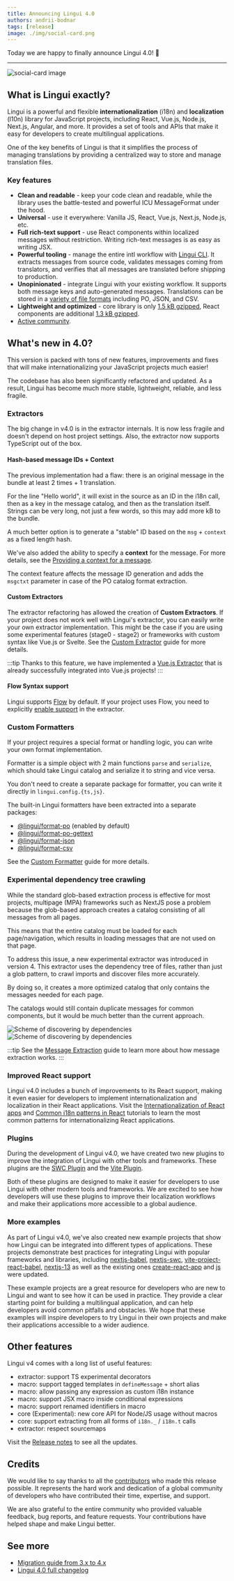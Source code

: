 ```yaml
---
title: Announcing Lingui 4.0
authors: andrii-bodnar
tags: [release]
image: ./img/social-card.png
---
```


Today we are happy to finally announce Lingui 4.0! 🥳️

---

![social-card image](./img/social-card.png)

## What is Lingui exactly?

Lingui is a powerful and flexible **internationalization** (i18n) and **localization** (l10n) library for JavaScript projects, including React, Vue.js, Node.js, Next.js, Angular, and more. It provides a set of tools and APIs that make it easy for developers to create multilingual applications.

One of the key benefits of Lingui is that it simplifies the process of managing translations by providing a centralized way to store and manage translation files.

### Key features

- **Clean and readable** - keep your code clean and readable, while the library uses the battle-tested and powerful ICU MessageFormat under the hood.
- **Universal** - use it everywhere: Vanilla JS, React, Vue.js, Next.js, Node.js, etc.
- **Full rich-text support** - use React components within localized messages without restriction. Writing rich-text messages is as easy as writing JSX.
- **Powerful tooling** - manage the entire intl workflow with [Lingui CLI](https://lingui.dev/tutorials/cli). It extracts messages from source code, validates messages coming from translators, and verifies that all messages are translated before shipping to production.
- **Unopinionated** - integrate Lingui with your existing workflow. It supports both message keys and auto-generated messages. Translations can be stored in a [variety of file formats](https://lingui.dev/ref/catalog-formats) including PO, JSON, and CSV.
- **Lightweight and optimized** - core library is only [1.5 kB gzipped](https://bundlephobia.com/result?p=@lingui/core), React components are additional [1.3 kB gzipped](https://bundlephobia.com/result?p=@lingui/react).
- [Active community](https://lingui.dev/misc/community).

## What's new in 4.0?

This version is packed with tons of new features, improvements and fixes that will make internationalizing your JavaScript projects much easier!

The codebase has also been significantly refactored and updated. As a result, Lingui has become much more stable, lightweight, reliable, and less fragile.

<!--truncate-->

### Extractors

The big change in v4.0 is in the extractor internals. It is now less fragile and doesn't depend on host project settings. Also, the extractor now supports TypeScript out of the box.

#### Hash-based message IDs + Context

The previous implementation had a flaw: there is an original message in the bundle at least 2 times + 1 translation.

For the line "Hello world", it will exist in the source as an ID in the i18n call, then as a key in the message catalog, and then as the translation itself. Strings can be very long, not just a few words, so this may add more kB to the bundle.

A much better option is to generate a "stable" ID based on the `msg` + `context` as a fixed length hash.

We've also added the ability to specify a **context** for the message. For more details, see the [Providing a context for a message](https://lingui.dev/tutorials/react-patterns#providing-a-context-for-a-message).

The context feature affects the message ID generation and adds the `msgctxt` parameter in case of the PO catalog format extraction.

#### Custom Extractors

The extractor refactoring has allowed the creation of **Custom Extractors**. If your project does not work well with Lingui's extractor, you can easily write your own extractor implementation. This might be the case if you are using some experimental features (stage0 - stage2) or frameworks with custom syntax like Vue.js or Svelte. See the [Custom Extractor](https://lingui.dev/guides/custom-extractor) guide for more details.

:::tip
Thanks to this feature, we have implemented a [Vue.js Extractor](https://lingui.dev/tutorials/extractor-vue) that is already successfully integrated into Vue.js projects!
:::

#### Flow Syntax support

Lingui supports [Flow](https://flow.org/) by default. If your project uses Flow, you need to explicitly [enable support](https://lingui.dev/guides/flow) in the extractor.

### Custom Formatters

If your project requires a special format or handling logic, you can write your own format implementation.

Formatter is a simple object with 2 main functions `parse` and `serialize`, which should take Lingui catalog and serialize it to string and vice versa.

You don't need to create a separate package for formatter, you can write it directly in `lingui.config.{ts,js}`.

The built-in Lingui formatters have been extracted into a separate packages:

- [@lingui/format-po](https://www.npmjs.com/package/@lingui/format-po) (enabled by default)
- [@lingui/format-po-gettext](https://www.npmjs.com/package/@lingui/format-po-gettext)
- [@lingui/format-json](https://www.npmjs.com/package/@lingui/format-json)
- [@lingui/format-csv](https://www.npmjs.com/package/@lingui/format-csv)

See the [Custom Formatter](https://lingui.dev/guides/custom-formatter) guide for more details.

### Experimental dependency tree crawling

While the standard glob-based extraction process is effective for most projects, multipage (MPA) frameworks such as NextJS pose a problem because the glob-based approach creates a catalog consisting of all messages from all pages.

This means that the entire catalog must be loaded for each page/navigation, which results in loading messages that are not used on that page.

To address this issue, a new experimental extractor was introduced in version 4. This extractor uses the dependency tree of files, rather than just a glob pattern, to crawl imports and discover files more accurately.

By doing so, it creates a more optimized catalog that only contains the messages needed for each page.

The catalogs would still contain duplicate messages for common components, but it would be much better than the current approach.

![Scheme of discovering by dependencies](/img/docs/extractor-deps-scheme.jpg#gh-light-mode-only)
![Scheme of discovering by dependencies](/img/docs/extractor-deps-scheme-dark.jpg#gh-dark-mode-only)

:::tip
See the [Message Extraction](https://lingui.dev/guides/message-extraction) guide to learn more about how message extraction works.
:::

### Improved React support

Lingui v4.0 includes a bunch of improvements to its React support, making it even easier for developers to implement internationalization and localization in their React applications. Visit the [Internationalization of React apps](https://lingui.dev/tutorials/react) and [Common i18n patterns in React](https://lingui.dev/tutorials/react-patterns) tutorials to learn the most common patterns for internationalizing React applications.

### Plugins

During the development of Lingui v4.0, we have created two new plugins to improve the integration of Lingui with other tools and frameworks. These plugins are the [SWC Plugin](https://lingui.dev/ref/swc-plugin) and the [Vite Plugin](https://lingui.dev/ref/vite-plugin).

Both of these plugins are designed to make it easier for developers to use Lingui with other modern tools and frameworks. We are excited to see how developers will use these plugins to improve their localization workflows and make their applications more accessible to a global audience.

### More examples

As part of Lingui v4.0, we've also created new example projects that show how Lingui can be integrated into different types of applications. These projects demonstrate best practices for integrating Lingui with popular frameworks and libraries, including [nextjs-babel](https://github.com/lingui/js-lingui/tree/main/examples/nextjs-babel), [nextjs-swc](https://github.com/lingui/js-lingui/tree/main/examples/nextjs-swc), [vite-project-react-babel](https://github.com/lingui/js-lingui/tree/main/examples/vite-project-react-babel), [nextjs-13](https://github.com/lingui/swc-plugin/tree/main/examples/nextjs-13) as well as the existing ones [create-react-app](https://github.com/lingui/js-lingui/tree/main/examples/create-react-app) and [js](https://github.com/lingui/js-lingui/tree/main/examples/js) were updated.

These example projects are a great resource for developers who are new to Lingui and want to see how it can be used in practice. They provide a clear starting point for building a multilingual application, and can help developers avoid common pitfalls and obstacles. We hope that these examples will inspire developers to try Lingui in their own projects and make their applications accessible to a wider audience.

## Other features

Lingui v4 comes with a long list of useful features:

- extractor: support TS experimental decorators
- macro: support tagged templates in `defineMessage` + short alias
- macro: allow passing any expression as custom i18n instance
- macro: support JSX macro inside conditional expressions
- macro: support renamed identifiers in macro
- core (Experimental): new core API for Node/JS usage without macros
- core: support extracting from all forms of `i18n._` / `i18n.t` calls
- extractor: respect sourcemaps

Visit the [Release notes](https://github.com/lingui/js-lingui/releases/tag/v4.0.0) to see all the updates.

## Credits

We would like to say thanks to all the [contributors](https://github.com/lingui/js-lingui/graphs/contributors) who made this release possible. It represents the hard work and dedication of a global community of developers who have contributed their time, expertise, and support.

We are also grateful to the entire community who provided valuable feedback, bug reports, and feature requests. Your contributions have helped shape and make Lingui better.

## See more

- [Migration guide from 3.x to 4.x](https://lingui.dev/releases/migration-4)
- [Lingui 4.0 full changelog](https://github.com/lingui/js-lingui/releases/tag/v4.0.0)
